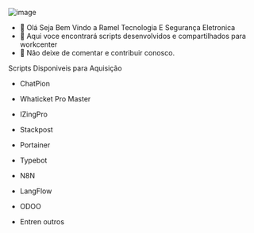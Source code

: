 ![image](https://github.com/user-attachments/assets/23b3a9bb-a1f9-400f-a89f-f69a20983847)

- 👋 Olá Seja Bem Vindo a Ramel Tecnologia E Segurança Eletronica
- 👀 Aqui voce encontrará scripts desenvolvidos e compartilhados para workcenter
- 🌱 Não deixe de comentar e contribuir conosco.

<!---
rafacpti23/rafacpti23 is a ✨ Special Kit ✨ repository because its `README.md` (this file) appears on your GitHub profile.
You can click the Preview link to take a look at your changes.
--->
Scripts Disponiveis para Aquisição

* ChatPion
* Whaticket Pro Master
* IZingPro
* Stackpost
* Portainer
* Typebot
* N8N
* LangFlow
* ODOO

* Entren outros
